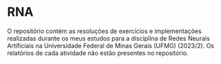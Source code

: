 # RNA
O repositório contém as resoluções de exercícios e implementações realizadas durante os meus estudos para a disciplina de Redes Neurais Artificiais na Universidade Federal de Minas Gerais (UFMG) (2023/2). Os relatórios de cada atividade não estão presentes no repositório.
